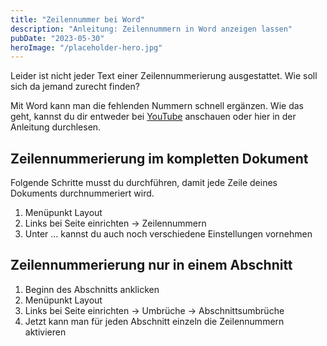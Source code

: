 ```yaml
---
title: "Zeilennummer bei Word"
description: "Anleitung: Zeilennummern in Word anzeigen lassen"
pubDate: "2023-05-30"
heroImage: "/placeholder-hero.jpg"
---
```


Leider ist nicht jeder Text einer Zeilennummerierung ausgestattet. Wie soll sich da jemand zurecht finden?

Mit Word kann man die fehlenden Nummern schnell ergänzen. Wie das geht, kannst du dir entweder bei [YouTube](https://youtu.be/D2hmJHA17Rc) anschauen oder hier in der Anleitung durchlesen.

## Zeilennummerierung im kompletten Dokument

Folgende Schritte musst du durchführen, damit jede Zeile deines Dokuments durchnummeriert wird.

1. Menüpunkt Layout
2. Links bei Seite einrichten -> Zeilennummern
3. Unter ... kannst du auch noch verschiedene Einstellungen vornehmen

## Zeilennummerierung nur in einem Abschnitt

1. Beginn des Abschnitts anklicken
2. Menüpunkt Layout
3. Links bei Seite einrichten -> Umbrüche -> Abschnittsumbrüche
4. Jetzt kann man für jeden Abschnitt einzeln die Zeilennummern aktivieren

